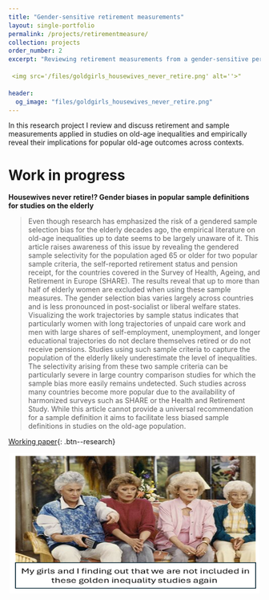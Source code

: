 ```yaml
---
title: "Gender-sensitive retirement measurements"
layout: single-portfolio
permalink: /projects/retirementmeasure/
collection: projects
order_number: 2
excerpt: "Reviewing retirement measurements from a gender-sensitive perspective and revealing potential implications for old-age outcomes across contexts."

 <img src='/files/goldgirls_housewives_never_retire.png' alt=''>"

header: 
  og_image: "files/goldgirls_housewives_never_retire.png"
---
```


In this research project I review and discuss retirement and sample measurements applied in studies on old-age inequalities and empirically reveal their implications for popular old-age outcomes across contexts. 



Work in progress
======
**Housewives never retire!? Gender biases in popular sample definitions for studies on the elderly**

> Even though research has emphasized the risk of a gendered sample selection bias for the elderly decades ago, the empirical literature on old-age inequalities up to date seems to be largely unaware of it. This article raises awareness of this issue by revealing the gendered sample selectivity for the population aged 65 or older for two popular sample criteria, the self-reported retirement status and pension receipt, for the countries covered in the Survey of Health, Ageing, and Retirement in Europe (SHARE).
The results reveal that up to more than half of elderly women are excluded when using these sample measures. The gender selection bias varies largely across countries and is less pronounced in post-socialist or liberal welfare states. Visualizing the work trajectories by sample status indicates that particularly women with long trajectories of unpaid care work and men with large shares of self-employment, unemployment, and longer educational trajectories do not declare themselves retired or do not receive pensions. 
Studies using such sample criteria to capture the population of the elderly likely underestimate the level of inequalities. The selectivity arising from these two sample criteria can be particularly severe in large country comparison studies for which the sample bias more easily remains undetected. Such studies across many countries become more popular due to the availability of harmonized surveys such as SHARE or the Health and Retirement Study. While this article cannot provide a universal recommendation for a sample definition it aims to facilitate less biased sample definitions in studies on the old-age population. 


[Working paper](https://osf.io/preprints/socarxiv/4kq5e){: .btn--research} 

<img src="/files/goldgirls_housewives_never_retire.png" width="500" height="280" style="display: block; margin: auto; alt: drawing;">